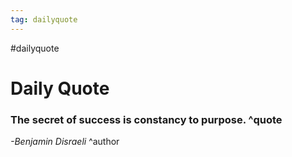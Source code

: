 ```yaml
---
tag: dailyquote
---
```


#dailyquote

# Daily Quote

### The secret of success is constancy to purpose. ^quote
*-Benjamin Disraeli* ^author
